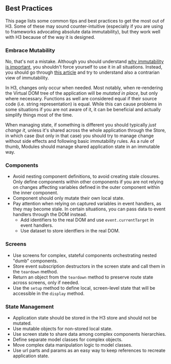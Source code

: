 ## Best Practices

This page lists some common tips and best practices to get the most out of H3. Some of these may sound counter-intuitive (especially if you are using to frameworks advocating absolute data immutability), but they work well with H3 because of the way it is designed.

### Embrace Mutability

No, that's not a mistake. Although you should understand [why immutability is important](https://stackoverflow.com/questions/34385243/why-is-immutability-so-important-or-needed-in-javascript), you shouldn't force yourself to use it in all situations. Instead, you should go through [this article](https://desalasworks.com/article/immutability-in-javascript-a-contrarian-view/) and try to understand also a contrarian view of immutability.

In H3, changes only occur when needed. Most notably, when re-rendering the Virtual DOM tree of the application will be *mutated in place*, but only where necessary. Functions as well are considered equal if their source code (i.e. string representation) is equal. While this can cause problems in some situations if you are not aware of it, it can be beneficial and actually simplify things most of the time.

When managing state, if something is different you should typically _just change it_, unless it's shared across the whole application through the Store, in which case (but only in that case) you should try to manage change without side effects and following basic immutability rules. As a rule of thumb, Modules should manage shared application state in an immutable way.

### Components

* Avoid nesting component definitions, to avoid creating stale closures. Only define components within other components if you are not relying on changes affecting variables defined in the outer component within the inner component.
* Component should only mutate their own local state.
* Pay attention when relying on captured variables in event handlers, as they may become stale. In certain situations, you can pass data to event handlers through the DOM instead.
  * Add identifiers to the real DOM and use `event.currentTarget` in event handlers.
  * Use dataset to store identfiers in the real DOM.


### Screens

* Use screens for complex, stateful components orchestrating nested "dumb" components.
* Store event subscription destructors in the screen state and call them in the `teardown` method.
* Return an object from the `teardown` method to preserve route state across screens, only if needed. 
* Use the `setup` method to define local, screen-level state that will be accessible in the `display` method.

### State Management

* Application state should be stored in the H3 store and should not be mutated.
* Use mutable objects for non-stored local state.
* Use screen state to share data among complex components hierarchies.
* Define separate model classes for complex objects.
* Move complex data manipulation logic to model classes.
* Use url parts and params as an easy way to keep references to recreate application state.